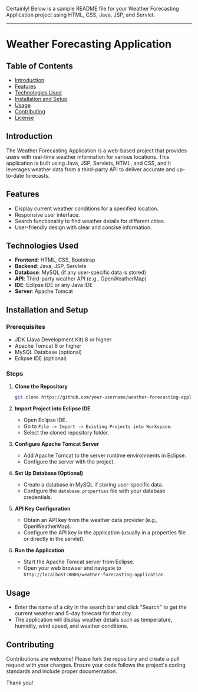 Certainly! Below is a sample README file for your Weather Forecasting Application project using HTML, CSS, Java, JSP, and Servlet.

---

# Weather Forecasting Application

## Table of Contents
- [Introduction](#introduction)
- [Features](#features)
- [Technologies Used](#technologies-used)
- [Installation and Setup](#installation-and-setup)
- [Usage](#usage)
- [Contributing](#contributing)
- [License](#license)

## Introduction
The Weather Forecasting Application is a web-based project that provides users with real-time weather information for various locations. This application is built using Java, JSP, Servlets, HTML, and CSS, and it leverages weather data from a third-party API to deliver accurate and up-to-date forecasts.

## Features
- Display current weather conditions for a specified location.
- Responsive user interface.
- Search functionality to find weather details for different cities.
- User-friendly design with clear and concise information.

## Technologies Used
- **Frontend**: HTML, CSS, Bootstrap
- **Backend**: Java, JSP, Servlets
- **Database**: MySQL (if any user-specific data is stored)
- **API**: Third-party weather API (e.g., OpenWeatherMap)
- **IDE**: Eclipse IDE or any Java IDE
- **Server**: Apache Tomcat

## Installation and Setup
### Prerequisites
- JDK (Java Development Kit) 8 or higher
- Apache Tomcat 8 or higher
- MySQL Database (optional)
- Eclipse IDE (optional)

### Steps
1. **Clone the Repository**
   ```bash
   git clone https://github.com/your-username/weather-forecasting-application.git
   ```

2. **Import Project into Eclipse IDE**
   - Open Eclipse IDE.
   - Go to `File -> Import -> Existing Projects into Workspace`.
   - Select the cloned repository folder.

3. **Configure Apache Tomcat Server**
   - Add Apache Tomcat to the server runtime environments in Eclipse.
   - Configure the server with the project.

4. **Set Up Database (Optional)**
   - Create a database in MySQL if storing user-specific data.
   - Configure the `database.properties` file with your database credentials.

5. **API Key Configuration**
   - Obtain an API key from the weather data provider (e.g., OpenWeatherMap).
   - Configure the API key in the application (usually in a properties file or directly in the servlet).

6. **Run the Application**
   - Start the Apache Tomcat server from Eclipse.
   - Open your web browser and navigate to `http://localhost:8080/weather-forecasting-application`.

## Usage
- Enter the name of a city in the search bar and click "Search" to get the current weather and 5-day forecast for that city.
- The application will display weather details such as temperature, humidity, wind speed, and weather conditions.

## Contributing
Contributions are welcome! Please fork the repository and create a pull request with your changes. Ensure your code follows the project's coding standards and include proper documentation.

Thank you!
